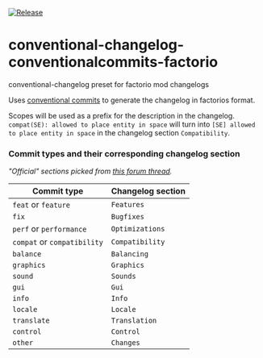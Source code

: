 [![Release](https://github.com/fgardt/conventional-changelog-conventionalcommits-factorio/actions/workflows/release.yml/badge.svg?branch=main)](https://github.com/fgardt/conventional-changelog-conventionalcommits-factorio/actions/workflows/release.yml)

# conventional-changelog-conventionalcommits-factorio

conventional-changelog preset for factorio mod changelogs

Uses [conventional commits](https://www.conventionalcommits.org/en/v1.0.0/) to generate the changelog in factorios format.

Scopes will be used as a prefix for the description in the changelog. \
`compat(SE): allowed to place entity in space` will turn into `[SE] allowed to place entity in space` in the changelog section `Compatibility`.

### Commit types and their corresponding changelog section 

_"Official" sections picked from [this forum thread](https://forums.factorio.com/viewtopic.php?p=409587#p409587)._

| Commit type                 | Changelog section |
| ---------------------       | ----------------- |
| `feat` or `feature`         | `Features`        |
| `fix`                       | `Bugfixes`        |
| `perf` or `performance`     | `Optimizations`   |
| `compat` or `compatibility` | `Compatibility`   |
| `balance`                   | `Balancing`       |
| `graphics`                  | `Graphics`        |
| `sound`                     | `Sounds`          |
| `gui`                       | `Gui`             |
| `info`                      | `Info`            |
| `locale`                    | `Locale`          |
| `translate`                 | `Translation`     |
| `control`                   | `Control`         |
| `other`                     | `Changes`         |
